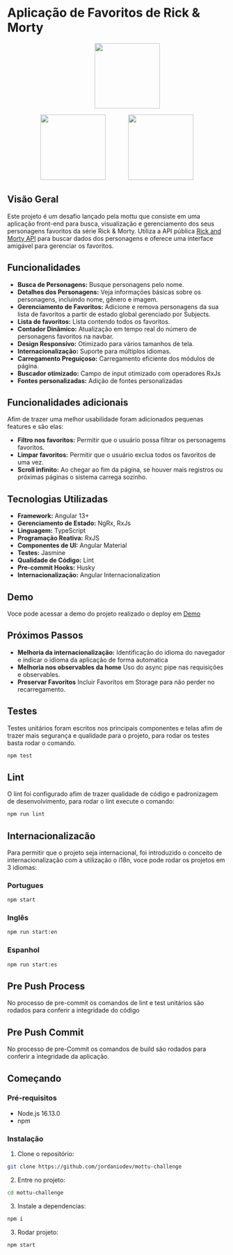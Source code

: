 # Aplicação de Favoritos de Rick & Morty
<p align="center">
    <img src="https://mottu-jordanio.netlify.app//assets/img/logo/logo.svg" width="150" style="margin-left: 48px" />
</p>
<p align="center"><img src="https://mottu.com.br/wp-content/uploads/2022/02/Mottu-grupo-verde-horizontal.png" width="150" /> 
<img src="https://i.ibb.co/SPGby68/jordanio.png" width="150" style="margin-left: 48px" />

</p>

## Visão Geral

Este projeto é um desafio lançado pela mottu que consiste em uma aplicação front-end para busca, visualização e gerenciamento dos seus personagens favoritos da série Rick & Morty. Utiliza a API pública [Rick and Morty API](https://rickandmortyapi.com/) para buscar dados dos personagens e oferece uma interface amigável para gerenciar os favoritos.

## Funcionalidades
- **Busca de Personagens:** Busque personagens pelo nome.
- **Detalhes dos Personagens:** Veja informações básicas sobre os personagens, incluindo nome, gênero e imagem.
- **Gerenciamento de Favoritos:** Adicione e remova personagens da sua lista de favoritos a partir de estado global gerenciado por Subjects.
- **Lista de favoritos:** Lista contendo todos os favoritos.
- **Contador Dinâmico:** Atualização em tempo real do número de personagens favoritos na navbar.
- **Design Responsivo:** Otimizado para vários tamanhos de tela.
- **Internacionalização:** Suporte para múltiplos idiomas.
- **Carregamento Preguiçoso:** Carregamento eficiente dos módulos de página.
- **Buscador otimizado:** Campo de input otimizado com operadores RxJs
- **Fontes personalizadas:** Adição de fontes personalizadas


## Funcionalidades adicionais
Afim de trazer uma melhor usabilidade foram adicionados pequenas features e são elas:
- **Filtro nos favoritos:** Permitir que o usuário possa filtrar os personagems favoritos.
- **Limpar favoritos:** Permitir que o usuário exclua todos os favoritos de uma vez.
- **Scroll infinito:** Ao chegar ao fim da página, se houver mais registros ou próximas páginas o sistema carrega sozinho.

## Tecnologias Utilizadas

- **Framework:** Angular 13+
- **Gerenciamento de Estado:** NgRx, RxJs
- **Linguagem:** TypeScript
- **Programação Reativa:** RxJS
- **Componentes de UI:** Angular Material
- **Testes:** Jasmine
- **Qualidade de Código:** Lint
- **Pre-commit Hooks:** Husky
- **Internacionalização:** Angular Internacionalization


## Demo
Voce pode acessar a demo do projeto realizado o deploy em [Demo](https://mottu-jordanio.netlify.app/)



## Próximos Passos
- **Melhoria da internacionalização:** Identificação do idioma do navegador e indicar o idioma da aplicação de forma automatica
- **Melhoria nos observables da home** Uso do async pipe nas requisições e observables.
- **Preservar Favoritos** Incluir Favoritos em Storage para não perder no recarregamento.


## Testes

Testes unitários foram escritos nos principais componentes e telas afim de trazer mais segurança e qualidade para o projeto, para rodar os testes basta rodar o comando.
```sh
npm test
```

## Lint

O lint foi configurado afim de trazer qualidade de código e padronizagem de desenvolvimento, para rodar o lint execute o comando:
```sh
npm run lint
```


## Internacionalizacão
Para  permitir que o projeto seja internacional, foi introduzido o conceito de internacionalização com a utilização o i18n, voce pode rodar os projetos em 3 idiomas:
### Portugues
```sh
npm start
```
### Inglês
```sh
npm run start:en
```
### Espanhol
```sh
npm run start:es
```


## Pre Push Process
No processo de pre-commit os comandos de lint e test unitários são rodados para conferir a integridade do código

## Pre Push Commit
No processo de pre-Commit os comandos de build são rodados para conferir a integridade da aplicação.

## Começando

### Pré-requisitos

- Node.js 16.13.0
- npm

### Instalação

1. Clone o repositório:
```sh
git clone https://github.com/jordaniodev/mottu-challenge
```

2. Entre no projeto:
```sh
cd mottu-challenge
```

3. Instale a dependencias:
```sh
npm i
```

3. Rodar projeto:
```sh
npm start
```
